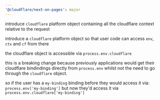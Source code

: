 ```yaml
---
'@cloudflare/next-on-pages': major
---
```


introduce `cloudflare` platform object containing all the cloudflare context relative to the request

introduce a `cloudflare` platform object so that user code can access `env`, `ctx` and `cf` from there

the cloudflare object is accessible via `process.env.cloudflare`

this is a breaking change because previously applications would get their cloudflare bindindings directly
from `process.env` whilst not the need to go through the `cloudflare` object.

so if the user has a `my-binding` binding before they would access it via: `process.env['my-binding']`
but now they'd access it via `process.env.cloudflare['my-binding']`
